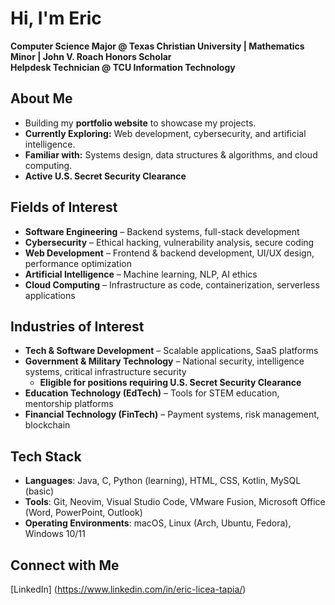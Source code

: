 # Hi, I'm Eric
**Computer Science Major @ Texas Christian University | Mathematics Minor | John V. Roach Honors Scholar**  
**Helpdesk Technician @ TCU Information Technology**

## About Me
- Building my **portfolio website** to showcase my projects.
- **Currently Exploring:** Web development, cybersecurity, and artificial intelligence.
- **Familiar with:** Systems design, data structures & algorithms, and cloud computing.
- **Active U.S. Secret Security Clearance**

## Fields of Interest
- **Software Engineering** – Backend systems, full-stack development
- **Cybersecurity** – Ethical hacking, vulnerability analysis, secure coding
- **Web Development** – Frontend & backend development, UI/UX design, performance optimization  
- **Artificial Intelligence** – Machine learning, NLP, AI ethics
- **Cloud Computing** – Infrastructure as code, containerization, serverless applications

## Industries of Interest
- **Tech & Software Development** – Scalable applications, SaaS platforms
- **Government & Military Technology** – National security, intelligence systems, critical infrastructure security
  - **Eligible for positions requiring U.S. Secret Security Clearance**
- **Education Technology (EdTech)** – Tools for STEM education, mentorship platforms
- **Financial Technology (FinTech)** – Payment systems, risk management, blockchain

## Tech Stack
- **Languages**: Java, C, Python (learning), HTML, CSS, Kotlin, MySQL (basic)
- **Tools**: Git, Neovim, Visual Studio Code, VMware Fusion, Microsoft Office (Word, PowerPoint, Outlook)
- **Operating Environments**: macOS, Linux (Arch, Ubuntu, Fedora), Windows 10/11

## Connect with Me
[LinkedIn] (https://www.linkedin.com/in/eric-licea-tapia/)
